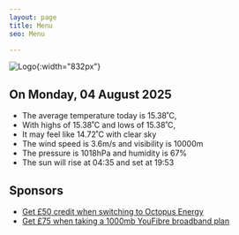 ```yaml
---
layout: page
title: Menu
seo: Menu

---
```


![Logo](/images/logo.jpg){:width="832px"}

<!-- weather_marker starts -->
## On Monday, 04 August 2025

- The average temperature today is 15.38˚C,
- With highs of 15.38˚C and lows of 15.38˚C,
- It may feel like 14.72˚C with clear sky
- The wind speed is 3.6m/s and visibility is 10000m
- The pressure is 1018hPa and humidity is 67%
- The sun will rise at 04:35 and set at 19:53

<!-- weather_marker ends -->

## Sponsors

- [Get £50 credit when switching to Octopus Energy](https://bit.ly/3oD1nnS)
- [Get £75 when taking a 1000mb YouFibre broadband plan](https://aklam.io/91zWhU?)
